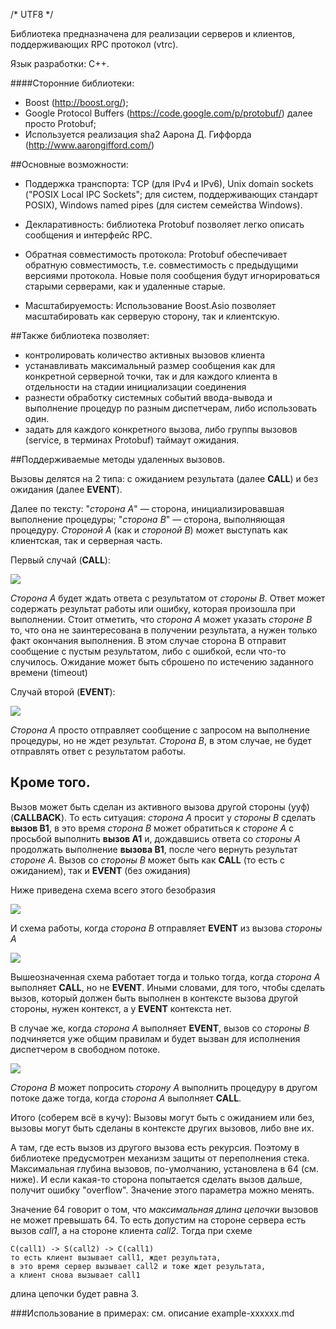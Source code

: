 ﻿/* UTF8 */

Библиотека предназначена для реализации серверов и клиентов, поддерживающих RPC протокол (vtrc). 

Язык разработки: С++.

####Сторонние библиотеки: 
+ Boost (http://boost.org/); 
+ Google Protocol Buffers (https://code.google.com/p/protobuf/) далее просто Protobuf;
+ Используется реализация sha2 Аарона Д. Гиффорда (http://www.aarongifford.com/)


##Основные возможности:

 * Поддержка транспорта: TCP (для IPv4 и IPv6), Unix domain sockets ("POSIX Local IPC Sockets"; для систем, поддерживающих стандарт POSIX), Windows named pipes (для систем семейства Windows). 
	
 * Декларативность: библиотека Protobuf позволяет легко описать сообщения и интерфейс RPC.

 * Обратная совместимость протокола: Protobuf обеспечивает обратную совместимость, т.е. совместимость с предыдущими версиями протокола. Новые поля сообщения будут игнорироваться старыми серверами, как и удаленные старые.

 * Масштабируемость: Использование Boost.Asio позволяет масштабировать как серверую сторону, так и клиентскую. 

##Также библиотека позволяет:
    
 * контролировать количество активных вызовов клиента
 * устанавливать максимальный размер сообщения как для конкретной серверной точки, так и для каждого клиента в отдельности на стадии инициализации соединения 
 * разнести обработку системных событий ввода-вывода и выполнение процедур по разным диспетчерам, либо использовать один. 
 * задать для каждого конкретного вызова, либо группы вызовов (service, в терминах Protobuf) таймаут ожидания. 


##Поддерживаемые методы удаленных вызовов. 

Вызовы делятся на 2 типа: с ожиданием результата (далее **CALL**) и без ожидания (далее **EVENT**).

Далее по тексту: "*сторона A*" — сторона, инициализировавшая выполнение процедуры; "*сторона B*" — сторона, выполняющая процедуру. *Стороной A* (как и *стороной B*) может выступать как клиентская, так и серверная часть.

Первый случай (**CALL**):

<img src="https://raw.githubusercontent.com/newenclave/vtrc-docs/master/img/call-direct.png" />

*Сторона A* будет ждать ответа с результатом от *стороны B*. Ответ может содержать результат работы или ошибку, которая произошла при выполнении. Стоит отметить, что *сторона A* может указать *стороне B* то, что она не заинтересована в получении результата, а нужен только факт окончания выполнения. В этом случае сторона B отправит сообщение с пустым результатом, либо с ошибкой, если что-то случилось. Ожидание может быть сброшено по истечению заданного времени (timeout)

Случай второй (**EVENT**): 

<img src="https://raw.githubusercontent.com/newenclave/vtrc-docs/master/img/call-event.png" /> 

*Cторона A* просто отправляет сообщение с запросом на выполнение процедуры, но не ждет результат. *Сторона B*, в этом случае, не будет отправлять ответ с результатом работы. 

Кроме того.
-----------

Вызов может быть сделан из активного вызова другой стороны (ууф) (**CALLBACK**). То есть ситуация: 
*сторона А* просит у *стороны B* сделать **вызов B1**, в это время *сторона B* может обратиться к *стороне А* с просьбой выполнить **вызов A1** и, дождавшись ответа со *стороны А* продолжать выполнение **вызова B1**, после чего вернуть результат *стороне А*. Вызов со *стороны B* может быть как **CALL** (то есть с ожиданием), так и **EVENT** (без ожидания)

Ниже приведена схема всего этого безобразия

<img src="https://raw.githubusercontent.com/newenclave/vtrc-docs/master/img/call-back.png" /> 

И схема работы, когда *сторона B* отправляет **EVENT** из вызова *стороны А*

<img src="https://raw.githubusercontent.com/newenclave/vtrc-docs/master/img/call-call-event.png" /> 


Вышеозначенная схема работает тогда и только тогда, когда *сторона А* выполняет **CALL**, но не **EVENT**. Иными словами, для того, чтобы сделать вызов, который должен быть выполнен в контексте вызова другой стороны, нужен контекст, а у **EVENT** контекста нет.

В случае же, когда *сторона А* выполняет **EVENT**, вызов со *стороны B* подчиняется уже общим правилам и будет вызван для исполнения диспетчером в свободном потоке. 


<img src="https://raw.githubusercontent.com/newenclave/vtrc-docs/master/img/call-event-call.png" /> 


*Сторона B* может попросить *сторону А* выполнить процедуру в другом потоке даже тогда, когда *сторона А* выполняет **CALL**. 

Итого (соберем всё в кучу): Вызовы могут быть с ожиданием или без, вызовы могут быть сделаны в контексте других вызовов, либо вне их.

А там, где есть вызов из другого вызова есть рекурсия. Поэтому в библиотеке предусмотрен механизм защиты от переполнения стека. Максимальная глубина вызовов, по-умолчанию, установлена в 64 (см. ниже). И если какая-то сторона попытается сделать вызов дальше, получит ошибку "overflow". 
Значение этого параметра можно менять.

Значение 64 говорит о том, что *максимальная длина цепочки* вызовов не может превышать 64. То есть допустим на стороне сервера есть вызов *call1*, а на стороне клиента *call2*. Тогда при схеме 

    C(call1) -> S(call2) -> C(call1)  
    то есть клиент вызывает call1, ждет результата, 
    в это время сервер вызывает call2 и тоже ждет результата,
    а клиент снова вызывает call1

длина цепочки будет равна 3.

###Использование в примерах: см. описание example-xxxxxx.md


